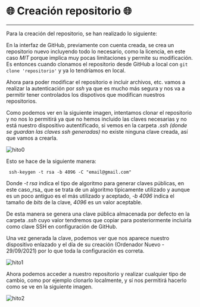 
# :globe_with_meridians: Creación repositorio :globe_with_meridians:

***

Para la creación del repositorio, se han realizado lo siguiente:

En la interfaz de GitHub, previamente con cuenta creada, se crea un repositorio nuevo incluyendo todo lo necesario, como la licencia, en este caso _MIT_ porque implica muy pocas limitaciones y
permite su modificación. Es entonces cuando clonamos el repositorio desde GitHub a local con `git clone 'repositorio'` y ya lo tendríamos en local.

Ahora para poder modificar el repositorio e incluir archivos, etc. vamos a realizar la autenticación por _ssh_ ya que es mucho más segura y
nos va a permitir tener controlados los dispotivos que modifican nuestros repositorios.

Como podemos ver en la siguiente imagen, intentamos clonar el repositorio y no nos lo permitirá 
ya que no hemos incluido las claves necesarias y no está nuestro dispositivo autentificado, si vemos en la carpeta
_.ssh (donde se guardan las claves ssh generadas)_ no existe ninguna clave creada, así que vamos a crearla.

![hito0](https://github.com/LCinder/No-se-que-hacer/blob/master/docs/img/hito0_0.PNG)


Esto se hace de la siguiente manera:




` ssh-keygen -t rsa -b 4096 -C "email@gmail.com"`

Donde _-t rsa_ indica el tipo de algoritmo para generar claves públicas, 
en este caso_rsa_ que se trata de un algoritmo típicamente utilizado y aunque es un poco antiguo 
es el más utilizado y aceptado, _-b 4096_ indica el tamaño de _bits_ de la clave, _4096_ 
es un valor aceptable.

De esta manera se genera una clave pública almacenada por defecto en la carpeta _.ssh_ cuyo valor 
tendremos que copiar para posteriormente incluirla como clave SSH en configuración 
de GitHub.

Una vez generada la clave, podemos ver que nos aparece nuestro dispositivo enlazado y el día
de su creación (Ordenador Nuevo - 29/09/2021) por lo que toda la configuración es correta.

![hito1](https://github.com/LCinder/No-se-que-hacer/blob/master/docs/img/hito0_1.PNG)



Ahora podemos acceder a nuestro repositorio y realizar cualquier tipo de cambio, como por ejemplo clonarlo 
localmente, y sí nos permitirá hacerlo como se ve en la siguiente imagen.


![hito2](https://github.com/LCinder/No-se-que-hacer/blob/master/docs/img/hito0_2.PNG)

